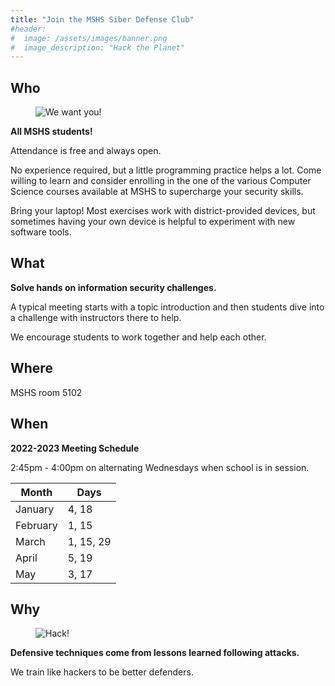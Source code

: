 ```yaml
---
title: "Join the MSHS Siber Defense Club"
#header:
#  image: /assets/images/banner.png
#  image_description: "Hack the Planet"
---
```


## Who

<figure style="width: 250px" class="align-right">
  <img src="{{ site.url }}{{ site.baseurl }}/assets/images/wewantyou.png" alt="We want you!">
</figure>

**All MSHS students!**

Attendance is free and always open.

No experience required, but a little programming practice helps a lot. Come
willing to learn and consider enrolling in the one of the various Computer
Science courses available at MSHS to supercharge your security skills.

Bring your laptop! Most exercises work with district-provided devices, but
sometimes having your own device is helpful to experiment with new software
tools.

## What

**Solve hands on information security challenges.**

A typical meeting starts with a topic introduction and then students dive into a
challenge with instructors there to help.

We encourage students to work together and help each other.

## Where

MSHS room 5102

## When

**2022-2023 Meeting Schedule**

2:45pm - 4:00pm on alternating Wednesdays when school is in session.

| Month     | Days       |
| ----------| -----------|
| January   | 4, 18      |
| February   | 1, 15      |
| March     | 1, 15, 29  |
| April     | 5, 19      |
| May       | 3, 17      |

## Why

<figure style="width: 250px" class="align-left">
  <img src="{{ site.url }}{{ site.baseurl }}/assets/images/hack.png" alt="Hack!">
</figure>

**Defensive techniques come from lessons learned following attacks.**

We train like hackers to be better defenders.